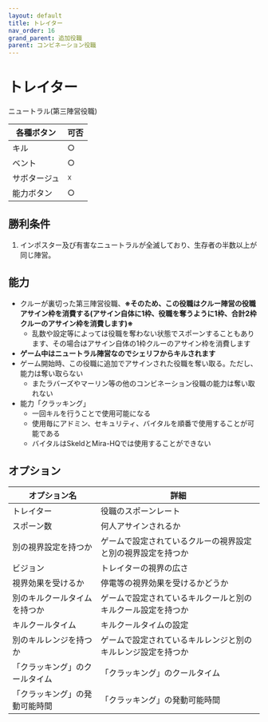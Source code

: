 ```yaml
---
layout: default
title: トレイター
nav_order: 16
grand_parent: 追加役職
parent: コンビネーション役職
---
```


# トレイター

ニュートラル(第三陣営役職)

|  各種ボタン |  可否  |
| ---- | ---- |
|  キル  | ○ |
|  ベント  | ○ |
|  サボタージュ  | ☓ |
|  能力ボタン  | ○ |

## 勝利条件
1. インポスター及び有害なニュートラルが全滅しており、生存者の半数以上が同じ陣営。

## 能力

- クルーが裏切った第三陣営役職、**※そのため、この役職はクルー陣営の役職アサイン枠を消費する(アサイン自体に1枠、役職を奪うように1枠、合計2枠クルーのアサイン枠を消費します)※**
  - 乱数や設定等によっては役職を奪わない状態でスポーンすることもあります、その場合はアサイン自体の1枠クルーのアサイン枠を消費します
- **ゲーム中はニュートラル陣営なのでシェリフからキルされます**
- ゲーム開始時、この役職に追加でアサインされた役職を奪い取る。ただし、能力は奪い取らない
  - またラバーズやマーリン等の他のコンビネーション役職の能力は奪い取れない
- 能力「クラッキング」
  - 一回キルを行うことで使用可能になる
  - 使用毎にアドミン、セキュリティ、バイタルを順番で使用することが可能である
  - バイタルはSkeldとMira-HQでは使用することができない

## オプション

|  オプション名 |  詳細  |
| ---- | ---- |
|  トレイター  | 役職のスポーンレート |
|  スポーン数  | 何人アサインされるか |
|  別の視界設定を持つか  |  ゲームで設定されているクルーの視界設定と別の視界設定を持つか  |
|  ビジョン  | トレイターの視界の広さ  |
|  視界効果を受けるか  |  停電等の視界効果を受けるかどうか  |
|  別のキルクールタイムを持つか  | ゲームで設定されているキルクールと別のキルクール設定を持つか |
|  キルクールタイム  |  キルクールタイムの設定  |
|  別のキルレンジを持つか  |  ゲームで設定されているキルレンジと別のキルレンジ設定を持つか  |
|  「クラッキング」のクールタイム  |  「クラッキング」のクールタイム  |
|  「クラッキング」の発動可能時間  |  「クラッキング」の発動可能時間  |
